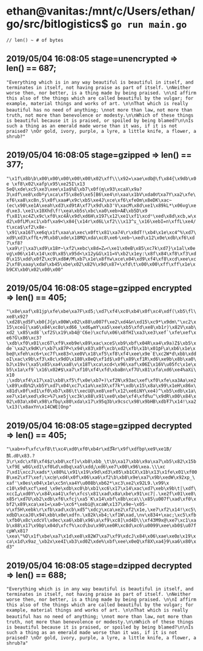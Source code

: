 # ethan@vanitas:/mnt/c/Users/ethan/go/src/bitlogistics$ `go run main.go`
```// len() ~ # of bytes```
## 2019/05/04 16:08:05 stage=**unencrypted** => len() == **687**;

`"Everything which is in any way beautiful is beautiful in itself, and terminates in itself, not having praise as part of itself. \nNeither worse then, nor better, is a thing made by being praised. \n\nI affirm this also of the things which are called beautiful by the vulgar; for example, material things and works of art. \n\nThat which is really beautiful has no need of anything; \nnot more than law,`
`not more than truth, not more than benevolence or modesty.\n\nWhich of these things is beautiful because it is praised, or spoiled by being blamed?\n\nIs such a thing as an emerald made worse than it was, if it is not praised? \nOr gold, ivory, purple, a lyre, a little knife, a flower, a shrub?"`

## 2019/05/04 16:08:05 stage=**gzipped** => len() == **377**;

`"\x1f\x8b\b\x00\x00\x00\x00\x00\x02\xff\\\x92=\xae\xdb@\f\x84{\x9db\x0e \xf8\x02\xafp\x95\xe25I\x13 5eQ\xde\xc5\xe3\xee\x1a$%E\xb7\x0f(ɱ\x93\xcaX\x9a?3\xdf\xe8\xdbºy\xca\xf5\x8e5\xe5[B6\xe4\n\xaa\x1bV\xda00͞\xa7Y\xa2\xfe\xf6\xa8\xc8n,S\x0f\xaa#\x9c\xb5\xe4J\xce\xf6\xfeOm\x8eDK\xac~(ec\x90\xe1A\xeah\xd3\xd9tA\xf7\x9d\xb3'V\xacM\x8d\xe1\x89kL*\x06vg\xed\xe3.\xe1\x10Xhd\f!\xea\xb5s\xbc\xa0\xeb>AӔ\xb5D\x9`
`f\x81\xc4Z\x9c\xf0\xc4Ǡ\x9d\xd6H\x197\x12\xe1\xf1\xcdʰ\xed\x8d\xcb,w\xd2\x0fLM\xc1\xbf\xa9<\x84{\x14r\xd6L\xf2\\\x13^צ_\x16\xebI=n\xffL\xe4/t\xca$\xf2\x8e-\x91\xa16T\xe6q\x1f\xaa\a\xec\x0ft\x81\xa74\r\x8dT!\xb4\x1e\xc4^%\xd7\xd9\xd3\xffŁ+/M\xb8\xde\x18MQ\xda\xc8\xe6ۥ\xeb~\xed\x12\x0e\xdb\xf6\xd7\xf8?\xa9\r|\xa3\xd9\x18٣~\xf2\xebc\x8d=Zޱ<\xe1\x0eB\x85\xc7k\xd7}\x1al\x0evg\x06\x14\x14\xc0\x85\x95d<\x12y&G\x11=V\xb2\x1ey:\x8f\x84\xf8\xf3\xd0\x15\xdd\x0fŽ\xc9\xd8#/M\xb7\x1e\x8fYw\xce\x04\xd9\xf4\xf8\xcd\xee\xc2\xf8\xaay\xdaߓ\xb45\xbe\x02\x82%\x9d\x87+\xfd\t\x00\x00\xff\xff\x1e\xb9CX\xb0\x02\x00\x00"`

## 2019/05/04 16:08:05 stage=**gzipped encrypted** => len() == **405**;

```"\x8e\xaf\x81jp\xfe\xbe\xa7F\xd5;\xd7\xf4\xc0\xb4\x0f\xc4\xdf(\xb5\fl\xe8\x92?\xd28\xd5F\xb0{J{p\x00W\x02\x88\u007f\xe2\xd4&n\xd15\xc9*\x9dm\"\xc2\x15\xceǚ|\xa6\x84\xc8o\xd66_\xd6ܤmY\xa5\xee\xb5\xfd\xe8\xb1r)\x82V\xab\xd2_\x85\xd8`\xf2S\x19\xb4@'C6e)\xcfu\x06\x8fHI\xa3\xe3\xef`\xfe\xef\xe6?G\x86\xc3?\xdb\xf0\x01\xc6T\xf9\xeb9e\x89\xac\xceS\xb9\xbf\x04R\xa4\x9a)Z$\xb5\xde`\xa2\x9dK\r\xb7\x87P<\x94\x83\x0f\xcb\xd2\xfb\x1b\x01ƥߓ\a\xb6\x1e\xbe@\xfeh\xc6+\xc7f\xe83<\xe0V\x18\xf5\xf8\xf4\xee\x9e`E\xc2W*d\xbb\xddoI\xac\x9b\xf3\x8c\x9dO\x180\x8eQ\xf1d$\x0f\x89\xf1R\xd6\xe9b\x8b\xa0\bJ\x19v(\xa5\x85\xa4\xa8\v\x18T\xca\xcd<\x96\xaf\x06Ʃ\x16V\u05fc\x1e\xb5\x1a\xf9`\x16\x02#$\xa7\xf10\xf4\xfd\xbaBn\xf7U\x81\xfa\xd6\xe4%aXi\x10 ;\xdb\xf4\x17\xa1\xb8\xf5\f\x0e\xb7+)\xf2N\x93ac\xef\xf0\xfe\xa3Aa\xe2\x89\xdb%Զ\xb5Y\xd7\x04\xc7\x1a%\xe3X\xf7k*\xdb\x15\x8a\x99\x1eH\x86x\x81d\x0f\xd1\xf0\xb7\x86\t\xecU@\xe8\xef\x12\xe6iNY\xe4)^\xb5\xdb\x1a\xe7\x1e\xed\x9c>%7\xe5j\xc3k\x88\x91\xe0\xbe\xf4\xfd%u^\x9dR\x00\x84\x02\x03a\x04\x98\xfbџ\x80\xda\x17\x95q3b\x9csc\x98\x9bHB\xdbŦ7\x14!\xa2\x13(\x8aхYn\x14CWE[Onp"```


## 2019/05/04 16:08:05 stage=**gzipped decrypted** => len() == **405**;

`"\xab+>f\xfc\xf8\t\xc4\xd0\xf0\xb4r\xd3֟4r\x9f\xdfbp\xe9\xe1B/鹄.ԁ0\x83.?3\r\xdc\xf8\xf4$z\xb0\xcf]v\xb8\xbb_\t\b\xa17\xbb\x9a\xa7\xb5\x82\x15b\xf9E_w8G\xd1\xf0Նd\xdbq\xa5\xddۊ\xd6\xe7\x00\x96\xea.\\\xc`
`7\xd1\xccJ\xads*܄\x80%L\x91\x19\x9d\xd3\x05\xb1CX\x1b\x13\x1fe\x01\xf00B\xe2\xf7\xef;\xcf͉e\xd4\x0f\x06\xa6\xf2\b\xb8\x9e\xa7\x9b\xedW\x92xp̲\xaf'\x0es\x04\x1e\xc5n\xa4Y\u008b\xb62*\xc3\xe2\x92L9.\x99\x`
```c10\x9d\xcf\xed_\x9e\xdb\xc0\b\xb1\xc6\x17\x14\xac\xd7\xeb\x9b\t|\xdf\xccIی\xd0Y\v\x84\xa41\xfe\xfcs\x81\xad\x8a\xbe\x91\xc7|.\xe2f\x01\xe8\x85r\xd7U\xb2\xdb\xf6\xfcj\xa5`K\x14\xbf\x8b\xca\\\x85\u007f\xad\xf0\xbf2\x89\xca\xe1=\xa0~\xc6*\xebi@\xcaW\x137\x9e~\x05-v\xf5H\xebk\r\xfb\xad\xcb\xd5^\xdcշ\xca\xe2\xf2\x1e,\xe7\xf2\x14!\xc5\xdbD\xcaJ0\x94\xbb\x0e\xdfn.\x82k\xb4;\xf1W\xad,\nv\x834+\xac;\xc5\xfb\xfb0\x8c\xdcVl\x0ec\xa6\xb8\x96\a\xf9\xc8]\xd4D\\\xf43M9x@\xe7\xc1\xab\x88\x17\x9bp\x04d\xfcf%\xcd\bu\x90\xe0R\xc8d\xc6\u0099\xee\xb0$\u07fcpW\x81?\xea\"%O\x1f\xbe\xa7\x1d\xe8\x82W7\xa7\xf9\xdcJ\x84\x06\xae\xe0ܧ\x19\xca\x1d\x9az_\xb2x\xe4I\xb3\xd0Z\xde%\xbf\xee\x0eQ\xf8Х\xa4}9\xa6\x80\xd3"```

## 2019/05/04 16:08:05 stage=**dzipped decrypted** => len() == **688**;

`"Everything which is in any way beautiful is beautiful in itself, and terminates in itself, not having praise as part of itself. \nNeither worse then, nor better, is a thing made by being praised. \n\nI affirm this also of the things which are called beautiful by the vulgar; for example, material things and works of art. \n\nThat which is really beautiful has no need of anything; \nnot more than law,`
`not more than truth, not more than benevolence or modesty.\n\nWhich of these things is beautiful because it is praised, or spoiled by being blamed?\n\nIs such a thing as an emerald made worse than it was, if it is not praised? \nOr gold, ivory, purple, a lyre, a little knife, a flower, a shrub?a"`